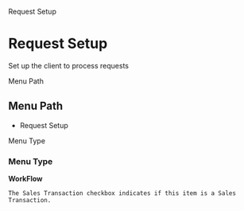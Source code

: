
Request Setup
# Request Setup


Set up the client to process requests

Menu Path
## Menu Path



- Request Setup

Menu Type
### Menu Type

**WorkFlow**

```
The Sales Transaction checkbox indicates if this item is a Sales Transaction.
```
